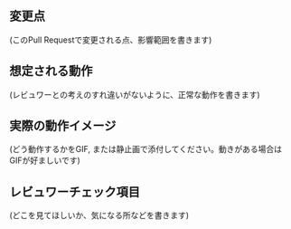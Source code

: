 ## 変更点
(このPull Requestで変更される点、影響範囲を書きます)

## 想定される動作
(レビュワーとの考えのすれ違いがないように、正常な動作を書きます)

## 実際の動作イメージ
(どう動作するかをGIF, または静止画で添付してください。動きがある場合はGIFが好ましいです)

## レビュワーチェック項目
(どこを見てほしいか、気になる所などを書きます)
